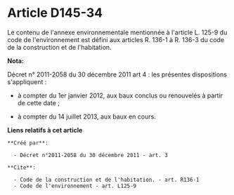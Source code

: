 # Article D145-34

Le contenu de l'annexe environnementale mentionnée à l'article L. 125-9 du code de l'environnement est défini aux articles R.
136-1 à R. 136-3 du code de la construction et de l'habitation.

**Nota:**

Décret n° 2011-2058 du 30 décembre 2011 art 4 : les présentes  dispositions s'appliquent :

- à compter du 1er janvier 2012, aux baux conclus ou renouvelés à partir de cette date ;

- à compter du 14 juillet 2013, aux baux en cours.

**Liens relatifs à cet article**

	**Créé par**:

	  - Décret n°2011-2058 du 30 décembre 2011 - art. 3

	**Cite**:

	  - Code de la construction et de l'habitation. - art. R136-1
	  - Code de l'environnement - art. L125-9
